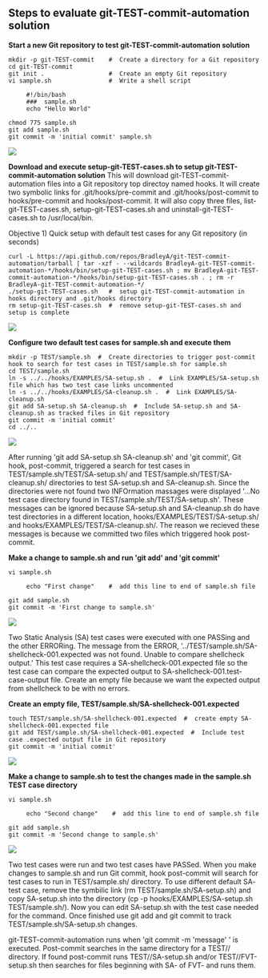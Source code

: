 ## Steps to evaluate git-TEST-commit-automation solution

**Start a new Git repository to test git-TEST-commit-automation solution**

    mkdir -p git-TEST-commit    #  Create a directory for a Git repository
    cd git-TEST-commit
    git init .                  #  Create an empty Git repository
    vi sample.sh                #  Write a shell script
    
         #!/bin/bash
         ###  sample.sh 
         echo "Hello World"
    
    chmod 775 sample.sh
    git add sample.sh
    git commit -m 'initial commit' sample.sh

<img id="Steps git-TEST-commit-automation-1.gif" src="images/docs/git-TEST-commit-automation-1.gif" >
    
**Download and execute setup-git-TEST-cases.sh to setup git-TEST-commit-automation solution**
This will download git-TEST-commit-automation files into a Git repository top directoy named hooks.  It will create two symbolic links for .git/hooks/pre-commit and .git/hooks/post-commit to hooks/pre-commit and hooks/post-commit.  It will also copy three files, list-git-TEST-cases.sh, setup-git-TEST-cases.sh and uninstall-git-TEST-cases.sh to /usr/local/bin.

Objective 1) Quick setup with default test cases for any Git repository (in seconds)

    curl -L https://api.github.com/repos/BradleyA/git-TEST-commit-automation/tarball | tar -xzf - --wildcards BradleyA-git-TEST-commit-automation-*/hooks/bin/setup-git-TEST-cases.sh ; mv BradleyA-git-TEST-commit-automation-*/hooks/bin/setup-git-TEST-cases.sh . ; rm -r BradleyA-git-TEST-commit-automation-*/
    ./setup-git-TEST-cases.sh   #  setup git-TEST-commit-automation in hooks directory and .git/hooks directory
    rm setup-git-TEST-cases.sh  #  remove setup-git-TEST-cases.sh and setup is complete
    
<img id="Steps git-TEST-commit-automation-2.gif" src="images/git-TEST-commit-automation-2.gif" >
    
**Configure two default test cases for sample.sh and execute them**   
    
    mkdir -p TEST/sample.sh  #  Create directories to trigger post-commit hook to search for test cases in TEST/sample.sh for sample.sh
    cd TEST/sample.sh
    ln -s ../../hooks/EXAMPLES/SA-setup.sh .  #  Link EXAMPLES/SA-setup.sh file which has two test case links uncommented
    ln -s ../../hooks/EXAMPLES/SA-cleanup.sh .  #  Link EXAMPLES/SA-cleanup.sh
    git add SA-setup.sh SA-cleanup.sh  #  Include SA-setup.sh and SA-cleanup.sh as tracked files in Git repository
    git commit -m 'initial commit'
    cd ../..

<img id="Steps git-TEST-commit-automation-3.gif" src="images/git-TEST-commit-automation-3.gif" >

After running 'git add SA-setup.sh SA-cleanup.sh' and 'git commit', Git hook, post-commit, triggered a search for test cases in TEST/sample.sh/TEST/SA-setup.sh/ and TEST/sample.sh/TEST/SA-cleanup.sh/ directories to test SA-setup.sh and SA-cleanup.sh.  Since the directories were not found two INFOrmation massages were displayed '...No test case directory found in TEST/sample.sh/TEST/SA-setup.sh'.  These messages can be ignored because SA-setup.sh and SA-cleanup.sh do have test directories in a different location, hooks/EXAMPLES/TEST/SA-setup.sh/ and hooks/EXAMPLES/TEST/SA-cleanup.sh/.  The reason we recieved these messages is because we committed two files which triggered hook post-commit. 

**Make a change to sample.sh and run 'git add' and 'git commit'**
    
    vi sample.sh
    
         echo "First change"    #  add this line to end of sample.sh file
	 
    git add sample.sh
    git commit -m 'First change to sample.sh'


<img id="Steps git-TEST-commit-automation-4.gif" src="images/git-TEST-commit-automation-4.gif" >

Two Static Analysis (SA) test cases were executed with one PASSing and the other ERRORing.  The message from the ERROR, '../TEST/sample.sh/SA-shellcheck-001.expected was not found.  Unable to compare shellcheck output.'  This test case requires a SA-shellcheck-001.expected file so the test case can compare the expected output to SA-shellcheck-001.test-case-output file.  Create an empty file because we want the expected output from shellcheck to be with no errors.

**Create an empty file, TEST/sample.sh/SA-shellcheck-001.expected**

    touch TEST/sample.sh/SA-shellcheck-001.expected  #  create empty SA-shellcheck-001.expected file
    git add TEST/sample.sh/SA-shellcheck-001.expected  #  Include test case .expected output file in Git repository
    git commit -m 'initial commit' 


<img id="Steps git-TEST-commit-automation-5.gif" src="images/git-TEST-commit-automation-5.gif" >

**Make a change to sample.sh to test the changes made in the sample.sh TEST case directory**
    
    vi sample.sh
    
         echo "Second change"    #  add this line to end of sample.sh file
	 
    git add sample.sh
    git commit -m 'Second change to sample.sh'    


<img id="Steps git-TEST-commit-automation-6.gif" src="images/git-TEST-commit-automation-6.gif" >

Two test cases were run and two test cases have PASSed.  When you make changes to sample.sh and run Git commit, hook post-commit will search for test cases to run in TEST/sample.sh/ directory.  To use different default SA- test case, remove the symbilic link (rm TEST/sample.sh/SA-setup.sh) and copy SA-setup.sh into the directory (cp -p hooks/EXAMPLES/SA-setup.sh TEST/sample.sh/).  Now you can edit SA-setup.sh with the test case needed for the command.  Once finished use git add and git commit to track TEST/sample.sh/SA-setup.sh changes.  
  
git-TEST-commit-automation runs when 'git commit -m 'message' <filename>' is executed.  Post-commit searches in the same directory for a TEST/<filename>/ directory.  If found post-commit runs TEST/<filename>/SA-setup.sh and/or TEST/<filename>/FVT-setup.sh then searches for files beginning with SA- of FVT- and runs them.
